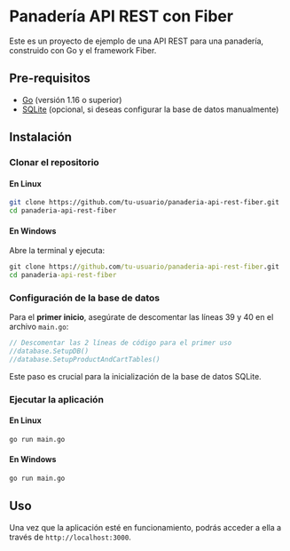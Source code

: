 # Panadería API REST con Fiber

Este es un proyecto de ejemplo de una API REST para una panadería, construido con Go y el framework Fiber.

## Pre-requisitos

- [Go](https://golang.org/dl/) (versión 1.16 o superior)
- [SQLite](https://sqlite.org/download.html) (opcional, si deseas configurar la base de datos manualmente)

## Instalación

### Clonar el repositorio

#### En Linux

```bash
git clone https://github.com/tu-usuario/panaderia-api-rest-fiber.git
cd panaderia-api-rest-fiber
```

#### En Windows

Abre la terminal y ejecuta:

```cmd
git clone https://github.com/tu-usuario/panaderia-api-rest-fiber.git
cd panaderia-api-rest-fiber
```

### Configuración de la base de datos

Para el **primer inicio**, asegúrate de descomentar las líneas 39 y 40 en el archivo `main.go`:

```go
// Descomentar las 2 líneas de código para el primer uso
//database.SetupDB()
//database.SetupProductAndCartTables()
```

Este paso es crucial para la inicialización de la base de datos SQLite.

### Ejecutar la aplicación

#### En Linux

```bash
go run main.go
```

#### En Windows

```cmd
go run main.go
```

## Uso

Una vez que la aplicación esté en funcionamiento, podrás acceder a ella a través de `http://localhost:3000`.

